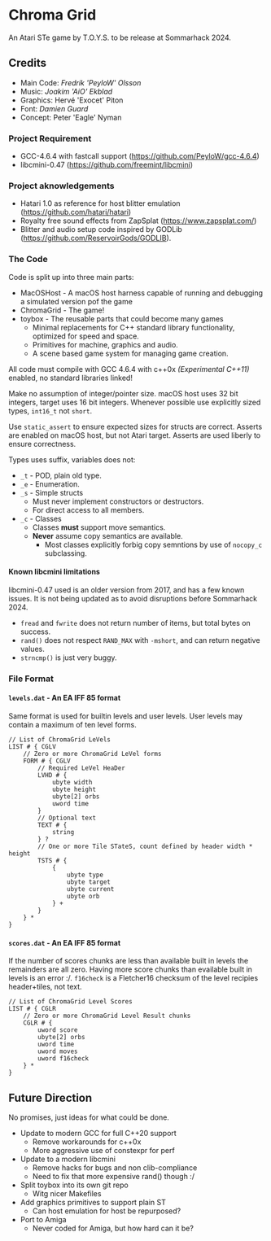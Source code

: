 # Chroma Grid

An Atari STe game by T.O.Y.S. to be release at Sommarhack 2024.

## Credits

* Main Code: _Fredrik 'PeyloW' Olsson_
* Music: _Joakim 'AiO' Ekblad_
* Graphics: Hervé 'Exocet' Piton
* Font: _Damien Guard_
* Concept: Peter 'Eagle' Nyman

### Project Requirement

* GCC-4.6.4 with fastcall support (https://github.com/PeyloW/gcc-4.6.4)
* libcmini-0.47 (https://github.com/freemint/libcmini)


### Project aknowledgements

* Hatari 1.0 as reference for host blitter emulation (https://github.com/hatari/hatari)
* Royalty free sound effects from ZapSplat (https://www.zapsplat.com/)
* Blitter and audio setup code inspired by GODLib (https://github.com/ReservoirGods/GODLIB).

### The Code

Code is split up into three main parts:

* MacOSHost - A macOS host harness capable of running and debugging a simulated version pof the game
* ChromaGrid - The game!
* toybox - The reusable parts that could become many games
    * Minimal replacements for C++ standard library functionality, optimized for speed and space.
    * Primitives for machine, graphics and audio.
    * A scene based game system for managing game creation.

All code must compile with GCC 4.6.4 with c++0x _(Experimental C++11)_ enabled, no standard libraries linked!

 Make no assumption of integer/pointer size. macOS host uses 32 bit integers, target uses 16 bit integers. Whenever possible use explicitly sized types, `int16_t` not `short`.

Use `static_assert` to ensure expected sizes for structs are correct. Asserts are enabled on macOS host, but not Atari target. Asserts are used liberly to ensure correctness.
    
Types uses suffix, variables does not:

* `_t` - POD, plain old type.
* `_e` - Enumeration.
* `_s` - Simple structs
    * Must never implement constructors or destructors.
    * For direct access to all members.
* `_c` - Classes
    * Classes **must** support move semantics.
    * **Never** assume copy semantics are available.
        * Most classes explicitly forbig copy semntions by use of `nocopy_c` subclassing.

#### Known libcmini limitations

libcmini-0.47 used is an older version from 2017, and has a few known issues. It is not being updated as to avoid disruptions before Sommarhack 2024.

* `fread` and `fwrite` does not return number of items, but total bytes on success.
* `rand()` does not respect `RAND_MAX` with `-mshort`, and can return negative values.
* `strncmp()` is just very buggy.


### File Format

#### `levels.dat` - An EA IFF 85 format

Same format is used for builtin levels and user levels. User levels may contain a maximum of ten level forms.

```
// List of ChromaGrid LeVels
LIST # { CGLV       
    // Zero or more ChromaGrid LeVel forms
    FORM # { CGLV
        // Required LeVel HeaDer
        LVHD # {
            ubyte width
            ubyte height
            ubyte[2] orbs
            uword time
        }
        // Optional text
        TEXT # {
            string
        } ?
        // One or more Tile STateS, count defined by header width * height
        TSTS # {
            {
                ubyte type
                ubyte target
                ubyte current
                ubyte orb
            } +
        }
    } *
}
```

#### `scores.dat` - An EA IFF 85 format
If the number of scores chunks are less than available built in levels the  remainders are all zero. Having more score chunks than evailable built in levels is an error :/. `f16check` is a Fletcher16 checksum of the level recipies  header+tiles, not text.

```
// List of ChromaGrid Level Scores
LIST # { CGLR       
    // Zero or more ChromaGrid Level Result chunks
    CGLR # {
        uword score
        ubyte[2] orbs
        uword time
        uword moves
        uword f16check
    } *
}
```


## Future Direction

No promises, just ideas for what could be done.

* Update to modern GCC for full C++20 support
    * Remove workarounds for c++0x
    * More aggressive use of constexpr for perf
* Update to a modern libcmini
    * Remove hacks for bugs and non clib-compliance
    * Need to fix that more expensive rand() though :/
* Split toybox into its own git repo
    * Witg nicer Makefiles
* Add graphics primitives to support plain ST
    * Can host emulation for host be repurposed?
* Port to Amiga
    * Never coded for Amiga, but how hard can it be?
